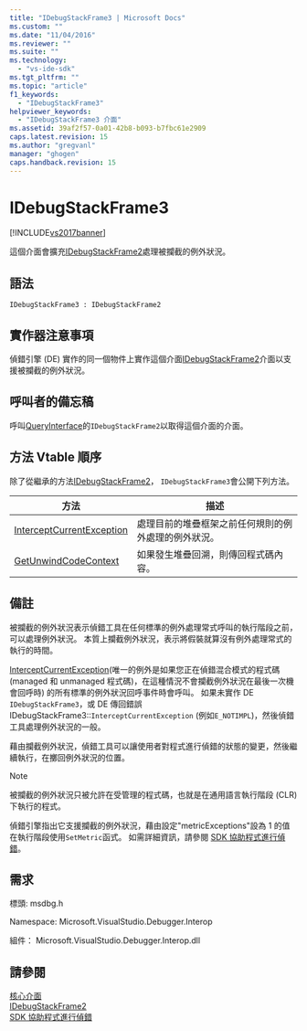```yaml
---
title: "IDebugStackFrame3 | Microsoft Docs"
ms.custom: ""
ms.date: "11/04/2016"
ms.reviewer: ""
ms.suite: ""
ms.technology: 
  - "vs-ide-sdk"
ms.tgt_pltfrm: ""
ms.topic: "article"
f1_keywords: 
  - "IDebugStackFrame3"
helpviewer_keywords: 
  - "IDebugStackFrame3 介面"
ms.assetid: 39af2f57-0a01-42b8-b093-b7fbc61e2909
caps.latest.revision: 15
ms.author: "gregvanl"
manager: "ghogen"
caps.handback.revision: 15
---
```

# IDebugStackFrame3
[!INCLUDE[vs2017banner](../../../code-quality/includes/vs2017banner.md)]

這個介面會擴充[IDebugStackFrame2](../../../extensibility/debugger/reference/idebugstackframe2.md)處理被攔截的例外狀況。  
  
## 語法  
  
```  
IDebugStackFrame3 : IDebugStackFrame2  
```  
  
## 實作器注意事項  
 偵錯引擎 \(DE\) 實作的同一個物件上實作這個介面[IDebugStackFrame2](../../../extensibility/debugger/reference/idebugstackframe2.md)介面以支援被攔截的例外狀況。  
  
## 呼叫者的備忘稿  
 呼叫[QueryInterface](/visual-cpp/atl/queryinterface)的`IDebugStackFrame2`以取得這個介面的介面。  
  
## 方法 Vtable 順序  
 除了從繼承的方法[IDebugStackFrame2](../../../extensibility/debugger/reference/idebugstackframe2.md)， `IDebugStackFrame3`會公開下列方法。  
  
|方法|描述|  
|--------|--------|  
|[InterceptCurrentException](../../../extensibility/debugger/reference/idebugstackframe3-interceptcurrentexception.md)|處理目前的堆疊框架之前任何規則的例外處理的例外狀況。|  
|[GetUnwindCodeContext](../../../extensibility/debugger/reference/idebugstackframe3-getunwindcodecontext.md)|如果發生堆疊回溯，則傳回程式碼內容。|  
  
## 備註  
 被攔截的例外狀況表示偵錯工具在任何標準的例外處理常式呼叫的執行階段之前，可以處理例外狀況。  本質上攔截例外狀況，表示將假裝就算沒有例外處理常式的執行的時間。  
  
 [InterceptCurrentException](../../../extensibility/debugger/reference/idebugstackframe3-interceptcurrentexception.md)\(唯一的例外是如果您正在偵錯混合模式的程式碼 \(managed 和 unmanaged 程式碼\)，在這種情況不會攔截例外狀況在最後一次機會回呼時\) 的所有標準的例外狀況回呼事件時會呼叫。  如果未實作 DE `IDebugStackFrame3`，或 DE 傳回錯誤 IDebugStackFrame3::`InterceptCurrentException` \(例如`E_NOTIMPL`\)，然後偵錯工具處理例外狀況的一般。  
  
 藉由攔截例外狀況，偵錯工具可以讓使用者對程式進行偵錯的狀態的變更，然後繼續執行，在擲回例外狀況的位置。  
  
> [!NOTE]
>  被攔截的例外狀況只被允許在受管理的程式碼，也就是在通用語言執行階段 \(CLR\) 下執行的程式。  
  
 偵錯引擎指出它支援攔截的例外狀況，藉由設定"metricExceptions"設為 1 的值在執行階段使用`SetMetric`函式。  如需詳細資訊，請參閱 [SDK 協助程式進行偵錯](../../../extensibility/debugger/reference/sdk-helpers-for-debugging.md)。  
  
## 需求  
 標頭: msdbg.h  
  
 Namespace: Microsoft.VisualStudio.Debugger.Interop  
  
 組件： Microsoft.VisualStudio.Debugger.Interop.dll  
  
## 請參閱  
 [核心介面](../../../extensibility/debugger/reference/core-interfaces.md)   
 [IDebugStackFrame2](../../../extensibility/debugger/reference/idebugstackframe2.md)   
 [SDK 協助程式進行偵錯](../../../extensibility/debugger/reference/sdk-helpers-for-debugging.md)